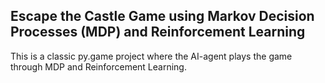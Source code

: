 ## Escape the Castle Game using Markov Decision Processes (MDP) and Reinforcement Learning ##
This is a classic py.game project where the AI-agent plays the game through MDP and Reinforcement Learning.
